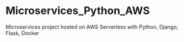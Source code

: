 # Microservices_Python_AWS
Microservices project hosted on AWS Serverless with Python, Django, Flask, Docker

